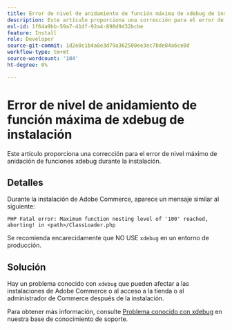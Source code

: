 ```yaml
---
title: Error de nivel de anidamiento de función máxima de xdebug de instalación
description: Este artículo proporciona una corrección para el error de nivel máximo de anidación de funciones xdebug durante la instalación.
exl-id: 1f64a9bb-59a7-41df-92a4-890d9d32bcbe
feature: Install
role: Developer
source-git-commit: 1d2e0c1b4a8e3d79a362500ee3ec7bde84a6ce0d
workflow-type: tm+mt
source-wordcount: '104'
ht-degree: 0%

---
```


# Error de nivel de anidamiento de función máxima de xdebug de instalación

Este artículo proporciona una corrección para el error de nivel máximo de anidación de funciones xdebug durante la instalación.

## Detalles

Durante la instalación de Adobe Commerce, aparece un mensaje similar al siguiente:

`PHP Fatal error: Maximum function nesting level of '100' reached, aborting! in <path>/ClassLoader.php`

Se recomienda encarecidamente que NO USE `xdebug` en un entorno de producción.

## Solución

Hay un problema conocido con `xdebug` que pueden afectar a las instalaciones de Adobe Commerce o al acceso a la tienda o al administrador de Commerce después de la instalación.

Para obtener más información, consulte [Problema conocido con xdebug](/help/troubleshooting/miscellaneous/known-issues-that-affect-installation.md) en nuestra base de conocimiento de soporte.

